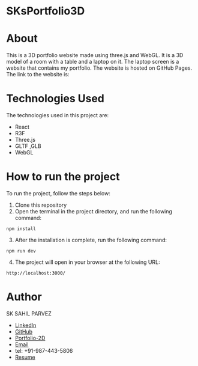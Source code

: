 # SKsPortfolio3D

# About

This is a 3D portfolio website made using three.js and WebGL. It is a 3D model of a room with a table and a laptop on it. The laptop screen is a website that contains my portfolio. The website is hosted on GitHub Pages. The link to the website is:

# Technologies Used

The technologies used in this project are:

- React
- R3F
- Three.js
- GLTF ,GLB
- WebGL

# How to run the project

To run the project, follow the steps below:

1. Clone this repository
2. Open the terminal in the project directory, and run the following command:

```
npm install
```

3. After the installation is complete, run the following command:

```
npm run dev
```

4. The project will open in your browser at the following URL:

```
http://localhost:3000/
```

<!-- # Screenshots

![image](https://user-images.githubusercontent.com/64787490/126039439-9b6b9b9a-5b9b-4b0b-8b0a-9b6b8b0b2b9b.png)

![image](https://user-images.githubusercontent.com/64787490/126039451-3b0b8b9b-9b0b-4b0b-8b0a-9b6b8b0b2b9b.png) -->

# Author

SK SAHIL PARVEZ
- [LinkedIn](https://www.linkedin.com/in/sk-sahil-parvez-89a63021b/)
- [GitHub](https://github.com/SK-ILLish-GIT/)
- [Portfolio-2D](https://sksportfolio2d.netlify.app/)
- [Email](mailto:sksahilparvez2000@gmail.com)
- tel: +91-987-443-5806
- [Resume](https://drive.google.com/file/d/1yieheYl_srYMJct7R2lK0C8AyJd7nOI7/view)
